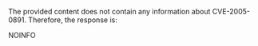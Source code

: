The provided content does not contain any information about CVE-2005-0891. Therefore, the response is:

NOINFO